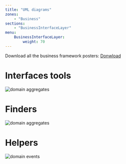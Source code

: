 ```yaml
---
title: "UML diagrams"
zones:
    - "Business"
sections:
    - "BusinessInterfaceLayer"
menu:
    BusinessInterfaceLayer:
        weight: 70
---
```


<div class="callout callout-info">
Download all the business framework posters: <a href="#">Donwload</a>
</div>

# Interfaces tools

![domain aggregates](/puml/business/business-api-interfaces-tools.puml.png)

# Finders

![domain aggregates](/puml/business/business-api-interfaces-finder.puml.png)

# Helpers

![domain events](/puml/business/business-api-interfaces-helpers.puml.png)

